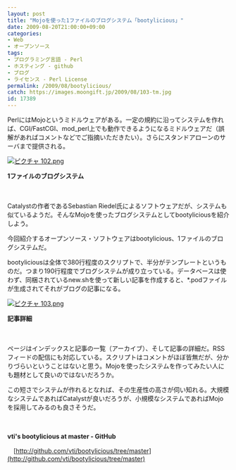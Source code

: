 ```yaml
---
layout: post
title: "Mojoを使った1ファイルのブログシステム「bootylicious」"
date: 2009-08-20T21:00:00+09:00
categories:
- Web
- オープンソース
tags: 
- プログラミング言語 - Perl
- ホスティング - github
- ブログ
- ライセンス - Perl License
permalink: /2009/08/bootylicious/
catch: https://images.moongift.jp/2009/08/103-tm.jpg
id: 17389
---
```

PerlにはMojoというミドルウェアがある。一定の規約に沿ってシステムを作れば、CGI/FastCGI、mod\_perl上でも動作できるようになるミドルウェアだ（誤解があればコメントなどでご指摘いただきたい）。さらにスタンドアローンのサーバまで提供される。

  

[![ピクチャ 102.png](https://images.moongift.jp/2009/08/102-tm.jpg)](https://images.moongift.jp/2009/08/102.png)  
  
**1ファイルのブログシステム**

  

　

  

Catalystの作者であるSebastian Riedel氏によるソフトウェアだが、システムも似ているようだ。そんなMojoを使ったブログシステムとしてbootyliciousを紹介しよう。

  

今回紹介するオープンソース・ソフトウェアはbootylicious、1ファイルのブログシステムだ。

  
  
<!--more-->

bootyliciousは全体で380行程度のスクリプトで、半分がテンプレートというものだ。つまり190行程度でブログシステムが成り立っている。データベースは使わず、同梱されているnew.shを使って新しい記事を作成すると、\*.podファイルが生成されてそれがブログの記事になる。

  

[![ピクチャ 103.png](https://images.moongift.jp/2009/08/103-tm.jpg)](https://images.moongift.jp/2009/08/103.png)  
  
**記事詳細**

  

　

  

ページはインデックスと記事の一覧（アーカイブ）、そして記事の詳細だ。RSSフィードの配信にも対応している。スクリプトはコメントがほぼ皆無だが、分かりづらいということはないと思う。Mojoを使ったシステムを作ってみたい人にも題材として良いのではないだろうか。

  

この短さでシステムが作れるとなれば、その生産性の高さが伺い知れる。大規模なシステムであればCatalystが良いだろうが、小規模なシステムであればMojoを採用してみるのも良さそうだ。

  

　

  

**vti's bootylicious at master - GitHub**  
  
　[http://github.com/vti/bootylicious/tree/master](http://github.com/vti/bootylicious/tree/master)

  
